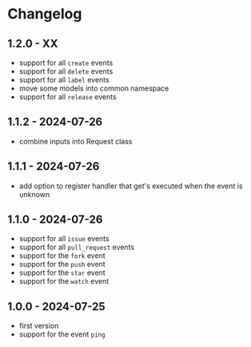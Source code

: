 # Changelog

## 1.2.0 - XX

- support for all `create` events
- support for all `delete` events
- support for all `label` events
- move some models into common namespace
- support for all `release` events

## 1.1.2 - 2024-07-26

- combine inputs into Request class

## 1.1.1 - 2024-07-26

- add option to register handler that get's executed when the event is unknown

## 1.1.0 - 2024-07-26

- support for all `issue` events
- support for all `pull_request` events
- support for the `fork` event
- support for the `push` event
- support for the `star` event
- support for the `watch` event

## 1.0.0 - 2024-07-25

- first version
- support for the event `ping`
